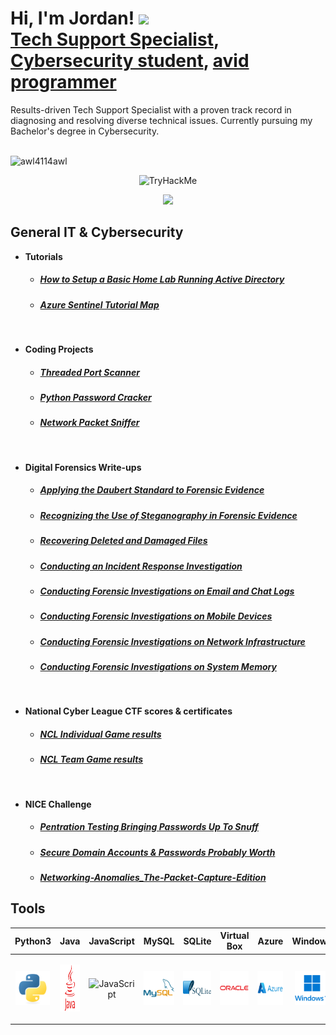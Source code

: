 <h1>Hi, I'm Jordan! <img src="https://media.giphy.com/media/hvRJCLFzcasrR4ia7z/giphy.gif" width="30px"/><br/><a href="https://www.linkedin.com/in/awl4114awl/">Tech Support Specialist</a>, <a href="https://tryhackme.com/p/awl4114awl">Cybersecurity student</a>, <a href="https://replit.com/@awl4114awl">avid programmer</a></h1>
Results-driven Tech Support Specialist with a proven track record in diagnosing and resolving diverse technical issues. Currently pursuing my Bachelor's degree in Cybersecurity.
<br />
<br />
<p align="left"> <img src="https://komarev.com/ghpvc/?username=awl4114awl&label=Profile%20views&color=0e75b6&style=flat" alt="awl4114awl" > </p>
<p align="center"> <img src="https://tryhackme-badges.s3.amazonaws.com/awl4114awl.png" alt="TryHackMe"> </p>
<p align="center">
  <a href="https://discord.com/users/642624429225934858" target="_blank">
    <img src="https://discord.c99.nl/widget/theme-5/642624429225934858.png"/>
  </a>
</p>

<h2>General IT & Cybersecurity</h2> 

- <b>Tutorials</b> 
  - ##### [How to Setup a Basic Home Lab Running Active Directory](https://github.com/awl4114awl/How-to-Setup-a-Basic-Home-Lab-Running-Active-Directory)
  - ##### [Azure Sentinel Tutorial Map](https://github.com/awl4114awl/Azure-Sentinel-Tutorial-Map)

<br />

- <b>Coding Projects</b> 
  - ##### [Threaded Port Scanner](https://github.com/awl4114awl/Threaded-Port-Scanner)
  - ##### [Python Password Cracker](https://github.com/awl4114awl/Python-Password-Cracker)
  - ##### [Network Packet Sniffer](https://github.com/awl4114awl/Network-Packet-Sniffer)

<br />

- <b>Digital Forensics Write-ups</b>
  - ##### [Applying the Daubert Standard to Forensic Evidence](https://github.com/awl4114awl/Jones-Bartlett-Learning)
  - ##### [Recognizing the Use of Steganography in Forensic Evidence](https://github.com/awl4114awl/Recognizing_the_Use_of_Steganography_in_Forensic_Evidence_4e)
  - ##### [Recovering Deleted and Damaged Files](https://github.com/awl4114awl/Recovering-Deleted-and-Damaged-Files)
  - ##### [Conducting an Incident Response Investigation](https://github.com/awl4114awl/Conducting-an-Incident-Response-Investigation)
  - ##### [Conducting Forensic Investigations on Email and Chat Logs](https://github.com/awl4114awl/Conducting-Forensic-Investigations-on-Email-and-Chat-Logs)
  - ##### [Conducting Forensic Investigations on Mobile Devices](https://github.com/awl4114awl/Conducting-Forensic-Investigations-on-Mobile-Devices)
  - ##### [Conducting Forensic Investigations on Network Infrastructure](https://github.com/awl4114awl/Conducting-Forensic-Investigations-on-Network-Infrastructure)
  - ##### [Conducting Forensic Investigations on System Memory](https://github.com/awl4114awl/Conducting-Forensic-Investigations-on-System-Memory)
<br />
 
- <b>National Cyber League CTF scores & certificates</b>
  - ##### [NCL Individual Game results](https://github.com/awl4114awl/NCL-INDIVIDUAL-GAME-SCORE-CARD-AND-CERT)
  - ##### [NCL Team Game results](https://github.com/awl4114awl/NCL-TEAM-GAME-SCORE-CARD-AND-CERT)
<br />

- <b>NICE Challenge</b>
  - ##### [Pentration Testing Bringing Passwords Up To Snuff](https://github.com/awl4114awl/Secure-Domain-Accounts-and-Passwords-Probably-Worth)
  - ##### [Secure Domain Accounts & Passwords Probably Worth](https://github.com/awl4114awl/Pentration-Testing-Bringing-Passwords-Up-To-Snuff)
  - ##### [Networking-Anomalies_The-Packet-Capture-Edition](https://github.com/awl4114awl/Networking-Anomalies_The-Packet-Capture-Edition)

<h2>Tools</h2>

| Python3 | Java | JavaScript | MySQL | SQLite | Virtual Box | Azure | Windows | Linux | Ubuntu | Kali | Metasploit | Wireshark | Burpsuite | Netcat | Nmap |
|----------|----------|----------|----------|----------|----------|---------|----------|----------|----------|----------|----------|----------|----------|----------|----------|
| <p align="center"><img src="https://github.com/devicons/devicon/blob/master/icons/python/python-original.svg" title="Python" alt="Python" width="55" height="55"/> | <p align="center"><img src="https://github.com/devicons/devicon/blob/master/icons/java/java-plain-wordmark.svg" alt="Java" width="75" height="75"/> | <p align="center"><img src="https://github.com/canaleal/devicon/blob/new-icon-kali-linux/icons/javascript/javascript-original.svg" title="JavaScript" alt="JavaScript" width="55" height="55"/> | <img src="https://github.com/devicons/devicon/blob/master/icons/mysql/mysql-original-wordmark.svg" title="MySQL" alt="MySQL" width="55" height="55"/> | <img src="https://github.com/devicons/devicon/blob/master/icons/sqlite/sqlite-original-wordmark.svg" title="SQLite" alt="SQLite" width="55" height="55"/> | <img src="https://github.com/devicons/devicon/blob/master/icons/oracle/oracle-original.svg" title="Oracle" alt="Oracle" width="80" height="55"/> | <img src="https://raw.githubusercontent.com/devicons/devicon/6910f0503efdd315c8f9b858234310c06e04d9c0/icons/azure/azure-original-wordmark.svg" title="Oracle" alt="Oracle" width="80" height="55"/> | <p align="center"><img src="https://github.com/devicons/devicon/blob/master/icons/windows11/windows11-original-wordmark.svg" title="Windows" alt="Windows" width="55" height="55"/> | <p align="center"><img src="https://github.com/devicons/devicon/blob/master/icons/linux/linux-original.svg" title="Linux" alt="Linux" width="55" height="55"/> | <img src="https://github.com/devicons/devicon/blob/master/icons/ubuntu/ubuntu-original.svg" title="Ubuntu" alt="Ubuntu" width="55" height="55"/> | <img src="https://github.com/canaleal/devicon/blob/new-icon-kali-linux/icons/kalilinux/kalilinux-original-wordmark.svg" width="55" height="55"/> | <p align="center"><img src="https://asset.brandfetch.io/idFlREP4Jj/idsR5UInMm.png?updated=1712244345166" alt="msf" width="55" height="55" /> | <p align="center"><img src="https://www.kali.org/tools/wireshark/images/wireshark-logo.svg" alt="wireshark" width="55" height="55" /> | <p align="center"><img src="https://www.kali.org/tools/burpsuite/images/burpsuite-logo.svg" alt="burp" width="55" height="55" />|<p align="center"><img src="https://www.kali.org/tools/netcat/images/netcat-logo.svg" alt="netcat" width="55" height="55" /> | <p align="center"><img src="https://nmap.org/images/sitelogo-nmap.svg" alt="nmap" width="55" height="55" /> |

<!-- 
